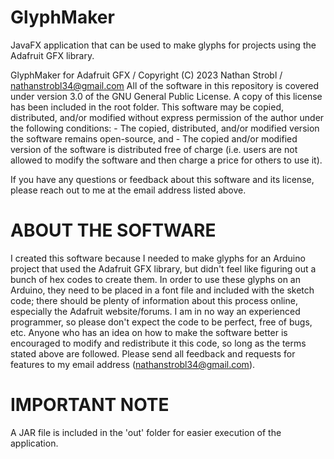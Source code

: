 # GlyphMaker
JavaFX application that can be used to make glyphs for projects using the Adafruit GFX library. 

GlyphMaker for Adafruit GFX / Copyright (C) 2023 Nathan Strobl / nathanstrobl34@gmail.com
All of the software in this repository is covered under version 3.0 of the GNU General Public License. A copy of this license has been included in the root folder. 
This software may be copied, distributed, and/or modified without express permission of the author under the following conditions:
    - The copied, distributed, and/or modified version the software remains open-source, and
    - The copied and/or modified version of the software is distributed free of charge (i.e. users are not allowed to modify the software and then charge a price for others to use it).

If you have any questions or feedback about this software and its license, please reach out to me at the email address listed above.


ABOUT THE SOFTWARE
====================================================
I created this software because I needed to make glyphs for an Arduino project that used the Adafruit GFX library, but didn't feel like figuring out a bunch of hex codes to create them.
In order to use these glyphs on an Arduino, they need to be placed in a font file and included with the sketch code; there should be plenty of information about this process online, especially the Adafruit website/forums. 
I am in no way an experienced programmer, so please don't expect the code to be perfect, free of bugs, etc.
Anyone who has an idea on how to make the software better is encouraged to modify and redistribute it this code, so long as the terms stated above are followed. 
Please send all feedback and requests for features to my email address (nathanstrobl34@gmail.com).

IMPORTANT NOTE
====================================================
A JAR file is included in the 'out' folder for easier execution of the application. 
